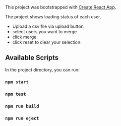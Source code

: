 This project was bootstrapped with [Create React App](https://github.com/facebook/create-react-app).

The project shows loading status of each user.
- Upload a csv file via upload button
- select users you want to merge
- click merge
- click reset to clear your selection

## Available Scripts

In the project directory, you can run:

### `npm start`

### `npm test`

### `npm run build`


### `npm run eject`


